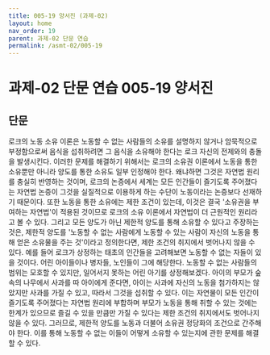 ```yaml
---
title: 005-19 양서진 (과제-02)
layout: home
nav_order: 19
parent: 과제-02 단문 연습
permalink: /asmt-02/005-19
---
```


# 과제-02 단문 연습 005-19 양서진 

## 단문

로크의 노동 소유 이론은 노동할 수 없는 사람들의 소유를 설명하지 않거나 암묵적으로 부정함으로써 음식을 섭취하려면 그 음식을 소유해야 한다는 로크 자신의 전제와의 충돌을 발생시킨다. 이러한 문제를 해결하기 위해서는 로크의 소유권 이론에서 노동을 통한 소유뿐만 아니라 양도를 통한 소유도 일부 인정해야 한다. 왜냐하면 그것은 자연법 원리를 충실히 반영하는 것이며, 로크의 논증에서 세계는 모든 인간들이 즐기도록 주어졌다는 자연법 논증이 그것을 실질적으로 이용하게 하는 수단이 노동이라는 논증보다 선재하기 때문이다. 또한 노동을 통한 소유에는 제한 조건이 있는데, 이것은 결국 '소유권을 부여하는 자연법'이 적용된 것이므로 로크의 소유 이론에서 자연법이 더 근원적인 원리라고 볼 수 있다. 그리고 모든 양도가 아닌 제한적 양도를 통해 소유할 수 있다고 주장하는 것은, 제한적 양도를 '노동할 수 없는 사람에게 노동할 수 있는 사람이 자신의 노동을 통해 얻은 소유물을 주는 것'이라고 정의한다면, 제한 조건의 취지에서 벗어나지 않을 수 있다. 예를 들어 로크가 상정하는 태초의 인간들을 고려해보면 노동할 수 없는 자들이 있을 것이다. 어린 아이들이나 병자들, 노인들이 그에 해당한다. 노동할 수 없는 사람들의 범위는 모호할 수 있지만, 일어서지 못하는 어린 아기를 상정해보겠다. 아이의 부모가 숲속의 나무에서 사과를 따 아이에게 준다면, 아이는 사과에 자신의 노동을 첨가하지는 않았지만 사과를 가질 수 있고, 따라서 그것을 섭취할 수 있다. 이는 자연물이 모든 인간이 즐기도록 주어졌다는 자연법 원리에 부합하며 부모가 노동을 통해 취할 수 있는 것에는 한계가 있으므로 즐길 수 있을 만큼만 가질 수 있다는 제한 조건의 취지에서도 벗어나지 않을 수 있다. 그러므로, 제한적 양도를 노동과 더불어 소유권 정당화의 조건으로 간주해야 한다. 이를 통해 노동할 수 없는 이들이 어떻게 소유할 수 있는지에 관한 문제를 해결할 수 있다.